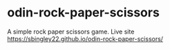 # odin-rock-paper-scissors
A simple rock paper scissors game.
Live site https://sbingley22.github.io/odin-rock-paper-scissors/
